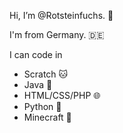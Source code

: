Hi, I’m @Rotsteinfuchs. 👋

I'm from Germany. 🇩🇪

I can code in
 - Scratch 🐱
 - Java 🍵
 - HTML/CSS/PHP 🌐
 - Python 🐍
 - Minecraft 🧱
